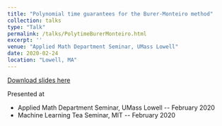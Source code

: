 ```yaml
---
title: "Polynomial time guarantees for the Burer-Monteiro method"
collection: talks
type: "Talk"
permalink: /talks/PolytimeBurerMonteiro.html
excerpt: ''
venue: "Applied Math Department Seminar, UMass Lowell"
date: 2020-02-24
location: "Lowell, MA"
---
```


[Download slides here](../files/2019-PolytimeBurerMonteiro.pdf)

Presented at

* Applied Math Department Seminar, UMass Lowell -- February 2020
* Machine Learning Tea Seminar, MIT -- February 2020
